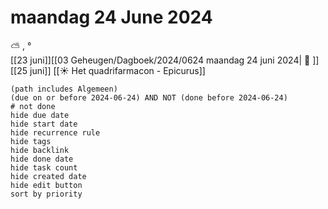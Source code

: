 # maandag 24 June 2024

⛅ , °<br>[[23 juni]][[03 Geheugen/Dagboek/2024/0624 maandag 24 juni 2024| 📓 ]][[25 juni]]
[[☀️ Het quadrifarmacon - Epicurus]]
```tasks
(path includes Algemeen)
(due on or before 2024-06-24) AND NOT (done before 2024-06-24)
# not done
hide due date
hide start date
hide recurrence rule
hide tags
hide backlink
hide done date
hide task count
hide created date
hide edit button
sort by priority 
```